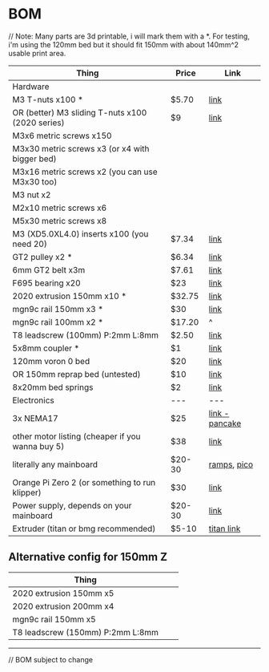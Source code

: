 # BOM

// Note: Many parts are 3d printable, i will mark them with 
a *. For testing, i'm using the 120mm bed but it should fit 150mm with about 140mm^2 usable print area.

| Thing | Price | Link |
| --- | --- | --- |
| Hardware |   |   |
| M3 T-nuts x100 * | $5.70 | [link](https://www.aliexpress.com/item/32814359094.html?spm=a2g0o.order_list.order_list_main.11.145f1802vFsakT) |
| OR (better) M3 sliding T-nuts x100 (2020 series) | $9 | [link](https://www.aliexpress.com/item/1005002114332413.html?spm=a2g0o.productlist.main.5.3641402fC0BsdY) |
| M3x6 metric screws x150 |  |  |
| M3x30 metric screws x3 (or x4 with bigger bed) |  |  |
| M3x16 metric screws x2 (you can use M3x30 too) |  |  |
| M3 nut x2 |  |  |
| M2x10 metric screws x6 |  |  |
| M5x30 metric screws x8 |  |  |
| M3 (XD5.0XL4.0) inserts x100 (you need 20) | $7.34 | [link](https://www.aliexpress.com/item/4000232858343.html?spm=a2g0o.order_list.order_list_main.107.21ef1802qkslow) |
| GT2 pulley x2 * | $6.34 | [link](https://www.aliexpress.com/item/32995102911.html?spm=a2g0o.order_list.order_list_main.107.145f1802vFsakT) |
| 6mm GT2 belt x3m | $7.61 | [link](https://www.aliexpress.com/item/902692789.html?spm=a2g0o.order_list.order_list_main.108.145f1802vFsakT) |
| F695 bearing x20 | $23 | [link](https://www.aliexpress.com/item/33001186278.html?spm=a2g0o.order_list.order_list_main.97.145f1802vFsakT) |
| 2020 extrusion 150mm x10 * | $32.75 | [link](https://www.aliexpress.com/item/33019355789.html?spm=a2g0o.cart.0.0.5c4138daTHlXeg&mp=1) |
| mgn9c rail 150mm x3 * | $30 | [link](https://www.aliexpress.com/item/1005003787436599.html?spm=a2g0o.productlist.main.13.18b842f5EcsFd3&algo_pvid=b4a6afa4-cb7e-4f33-8298-45ea8625b379) |
| mgn9c rail 100mm x2 * |  $17.20 | ^ |
| T8 leadscrew (100mm) P:2mm L:8mm| $2.50 | [link](https://www.aliexpress.com/item/1005002277808736.html?spm=a2g0o.cart.0.0.5c4138daTHlXeg&mp=1) |
| 5x8mm coupler * | $1 | [link](https://www.aliexpress.com/item/32693571252.html?spm=a2g0o.order_detail.order_detail_item.3.2ce7f19cw1xHpY) |
| 120mm voron 0 bed | $20 | [link](https://www.aliexpress.com/item/1005003229750626.html?spm=a2g0o.order_list.order_list_main.102.21ef1802qkslow) |
| OR 150mm reprap bed (untested) | $10 | [link](https://www.aliexpress.com/item/1005003245703342.html?spm=a2g0o.order_list.order_list_main.17.21ef1802qkslow) |
| 8x20mm bed springs | $2 | [link](https://www.aliexpress.com/item/1005002971412129.html?spm=a2g0o.productlist.main.1.6c086ad58K77Ue) |
| Electronics | --- | --- |
| 3x NEMA17 | $25 | [link - pancake](https://www.aliexpress.com/item/1005004708155105.html?spm=a2g0o.order_list.order_list_main.102.145f1802vFsakT) |
| other motor listing (cheaper if you wanna buy 5) | $38 | [link](https://www.aliexpress.com/item/1005001650755939.html?spm=a2g0o.cart.0.0.202b38da9QMU82&mp=1)
| literally any mainboard | $20-30 | [ramps](https://www.aliexpress.com/item/1005001631916842.html?spm=a2g0o.cart.0.0.3bee38daN6zSnp&mp=1), [pico](https://www.aliexpress.com/item/1005004046648820.html?spm=a2g0o.productlist.main.3.3697bf5bSHKD6H)|
| Orange Pi Zero 2 (or something to run klipper) | $30 | [link](https://www.aliexpress.com/item/1005001823662622.html?spm=a2g0o.productlist.main.1.3a4a1cacYamf5s) |
| Power supply, depends on your mainboard | $20-30 | [link](https://www.aliexpress.com/item/1005004623323483.html?spm=a2g0o.cart.0.0.64b338dahPVvNM&mp=1) |
| Extruder (titan or bmg recommended) | $5-10 | [titan link](https://www.aliexpress.com/item/10000404181488.html?spm=a2g0o.productlist.main.29.219338f9jwvYx4) |

## Alternative config for 150mm Z
| Thing |  |  |
| --- | --- | --- |
| 2020 extrusion 150mm x5 |  |  |
| 2020 extrusion 200mm x4 |  |  |
| mgn9c rail 150mm x5 |  |  |
| T8 leadscrew (150mm) P:2mm L:8mm|  |  |

---

// BOM subject to change